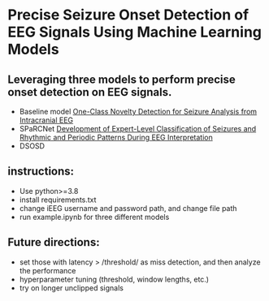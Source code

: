 # Precise Seizure Onset Detection of EEG Signals Using Machine Learning Models

## Leveraging three models to perform precise onset detection on EEG signals.

- Baseline model [One-Class Novelty Detection for Seizure Analysis from Intracranial EEG](https://www.jmlr.org/papers/v7/gardner06a.html)
- SPaRCNet [Development of Expert-Level Classification of Seizures and Rhythmic and Periodic Patterns During EEG Interpretation](https://pubmed.ncbi.nlm.nih.gov/36878708/)
- DSOSD

## instructions:

- Use python>=3.8
- install requirements.txt
- change iEEG username and password path, and change file path
- run example.ipynb for three different models


## Future directions:
- set those with latency > /threshold/ as miss detection, and then analyze the performance
- hyperparameter tuning (threshold, window lengths, etc.)
- try on longer unclipped signals
